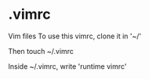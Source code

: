 # .vimrc
Vim files
To use this vimrc, clone it in '~/'

Then touch ~/.vimrc

Inside ~/.vimrc, write 'runtime vimrc'
